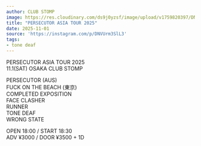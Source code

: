 ```yaml
---
author: CLUB STOMP
image: https://res.cloudinary.com/ds9j0yzsf/image/upload/v1759820397/DNVUrm3SlL3.jpg
title: "PERSECUTOR ASIA TOUR 2025"
date: 2025-11-01
source: 'https://instagram.com/p/DNVUrm3SlL3'
tags:
- tone deaf
---
```

PERSECUTOR ASIA TOUR 2025<br>
11.1(SAT) OSAKA CLUB STOMP

PERSECUTOR (AUS) <br>
FUCK ON THE BEACH (東京)<br>
COMPLETED EXPOSITION <br>
FACE CLASHER <br>
RUNNER <br>
TONE DEAF <br>
WRONG STATE 

OPEN 18:00 / START 18:30<br>
ADV ¥3000 / DOOR ¥3500 + 1D
